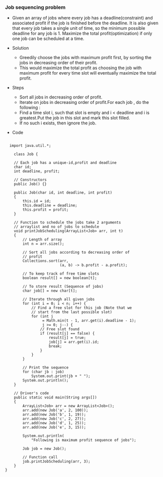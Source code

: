 ### Job sequencing problem

- Given an array of jobs where every job has a deadline(constraint) and associated profit if the job is finished before the deadline. 
  It is also given that every job takes a single unit of time, so the minimum possible deadline for any job is 1. 
  Maximize the total profit(optimization) if only one job can be scheduled at a time.

- Solution
  - Greedily choose the jobs with maximum profit first, by sorting the jobs in decreasing order of their profit.
  - This would maximize the total profit as choosing the job with maximum profit for every time slot will eventually maximize the total profit.

- Steps
  - Sort all jobs in decreasing order of profit.
  - Iterate on jobs in decreasing order of profit.For each job , do the following :
  - Find a time slot i, such that slot is empty and i < deadline and i is greatest.Put the job in this slot and mark this slot filled.
  - If no such i exists, then ignore the job. 

- Code
  
```
  
  import java.util.*;

    class Job {

    // Each job has a unique-id,profit and deadline
    char id;
    int deadline, profit;
 
    // Constructors
    public Job() {}
 
    public Job(char id, int deadline, int profit)
    {
        this.id = id;
        this.deadline = deadline;
        this.profit = profit;
    }
 
    // Function to schedule the jobs take 2 arguments
    // arraylist and no of jobs to schedule
    void printJobScheduling(ArrayList<Job> arr, int t)
    {
        // Length of array
        int n = arr.size();
       
        // Sort all jobs according to decreasing order of
        // profit
        Collections.sort(arr,
                         (a, b) -> b.profit - a.profit);
 
        // To keep track of free time slots
        boolean result[] = new boolean[t];
 
        // To store result (Sequence of jobs)
        char job[] = new char[t];
 
        // Iterate through all given jobs
        for (int i = 0; i < n; i++) {
            // Find a free slot for this job (Note that we
            // start from the last possible slot)
            for (int j
                 = Math.min(t - 1, arr.get(i).deadline - 1);
                 j >= 0; j--) {
                // Free slot found
                if (result[j] == false) {
                    result[j] = true;
                    job[j] = arr.get(i).id;
                    break;
                }
            }
        }
 
        // Print the sequence
        for (char jb : job)
            System.out.print(jb + " ");
        System.out.println();
    }
 
    // Driver's code
    public static void main(String args[])
    {
        ArrayList<Job> arr = new ArrayList<Job>();
        arr.add(new Job('a', 2, 100));
        arr.add(new Job('b', 1, 19));
        arr.add(new Job('c', 2, 27));
        arr.add(new Job('d', 1, 25));
        arr.add(new Job('e', 3, 15));
 
        System.out.println(
            "Following is maximum profit sequence of jobs");
 
        Job job = new Job();
 
        // Function call
        job.printJobScheduling(arr, 3);
    }
}
  ```